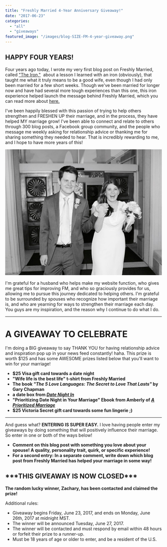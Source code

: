 ```yaml
---
title: "Freshly Married 4-Year Anniversary Giveaway!"
date: "2017-06-23"
categories: 
  - "all"
  - "giveaways"
featured_image: "/images/blog-SIZE-FM-4-year-giveaway.png"
---
```


## HAPPY FOUR YEARS!

Four years ago today, I wrote my very first blog post on Freshly Married, called ["The Iron,"](https://freshlymarried.com/the-iron-2/)  about a lesson I learned with an iron (obviously), that taught me what it truly means to be a good wife, even though I had only been married for a few short weeks. Though we've been married for longer now and have had several more tough experiences than this one, this iron experience helped launch the message behind Freshly Married, which you can read more about [here.](https://freshlymarried.com/about/)

I've been happily blessed with this passion of trying to help others strengthen and FRESHEN UP their marriage, and in the process, they have helped MY marriage grow! I've been able to connect and relate to others through 300 blog posts, a Facebook group community, and the people who message me weekly asking for relationship advice or thanking me for sharing something they needed to hear. That is incredibly rewarding to me, and I hope to have more years of this!

![giveaway, blog givewaways, june 2017 blog giveaways, marriage advice, marriage help, lds newlyweds, newlyweds, a prioritized marriage ebook, wife life tshirt](/images/TrevorAmy_wedding_JDA_0014-1.jpg)

I'm grateful for a husband who helps make my website function, who gives me great tips for improving FM, and who so graciously provides for us, allowing me to pursue this journey dedicated to helping others. I'm grateful to be surrounded by spouses who recognize how important their marriage is, and who are yearning for ways to strengthen their marriage each day. You guys are my inspiration, and the reason why I continue to do what I do.

* * *

# A GIVEAWAY TO CELEBRATE

I'm doing a BIG giveaway to say THANK YOU for having relationship advice and inspiration pop up in your news feed constantly! haha. This prize is worth $125 and has some AWESOME prizes listed below that you'll want to win for your marriage!

- **$25 Visa gift card towards a date night**
- **"Wife life is the best life" t-shirt from Freshly Married**
- **The book _"The 5 Love Languages: The Secret to Love That Lasts"_ by Gary Chapman**
- **a date box from [_Date Night In_](http://www.datenightinbox.com/)**
- **"Prioritizing Date Night in Your Marriage" Ebook from Amberly of [_A Prioritized Marriage_](http://www.aprioritizedmarriage.com/shop/)**
- **$25 Victoria Secret gift card towards some fun lingerie ;)**

* * *

And guess what? **ENTERING IS SUPER EASY.** I love having people enter my giveaways by doing something that will positively influence their marriage. So enter in one or both of the ways below!

- **Comment on this blog post with something you love about your spouse! A quality, personality trait, quirk, or specific experience!**
- **For a second entry: In a separate comment, write down which blog post from Freshly Married has helped your marriage in some way!**

## \*\*\*THIS GIVEAWAY IS NOW CLOSED\*\*\*

**The random lucky winner, Zachary, has been contacted and claimed the prize!**

Additional rules:

- Giveaway begins Friday, June 23, 2017, and ends on Monday, June 26th, 2017 at midnight MST.
- The winner will be announced Tuesday, June 27, 2017.
- The winner will be contacted and must respond by email within 48 hours or forfeit their prize to a runner-up.
- Must be 18 years of age or older to enter, and be a resident of the U.S.
